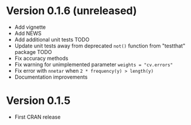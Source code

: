 # Version 0.1.6 (unreleased)
* Add vignette
* Add NEWS
* Add additional unit tests TODO
* Update unit tests away from deprecated `not()` function from "testthat" package TODO
* Fix accuracy methods
* Fix warning for unimplemented parameter `weights = "cv.errors"`
* Fix error with `nnetar` when `2 * frequency(y) > length(y)`
* Documentation improvements

# Version 0.1.5
* First CRAN release
